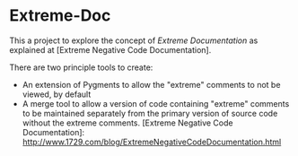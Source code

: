 Extreme-Doc
===========

This a project to explore the concept of *Extreme Documentation*
as explained at [Extreme Negative Code Documentation].

There are two principle tools to create:

   - An extension of Pygments to allow the "extreme" comments to not be viewed, by default
   - A merge tool to allow a version of code containing "extreme" comments to be maintained separately from the primary version of source code without the extreme comments.
  [Extreme Negative Code Documentation]: http://www.1729.com/blog/ExtremeNegativeCodeDocumentation.html
